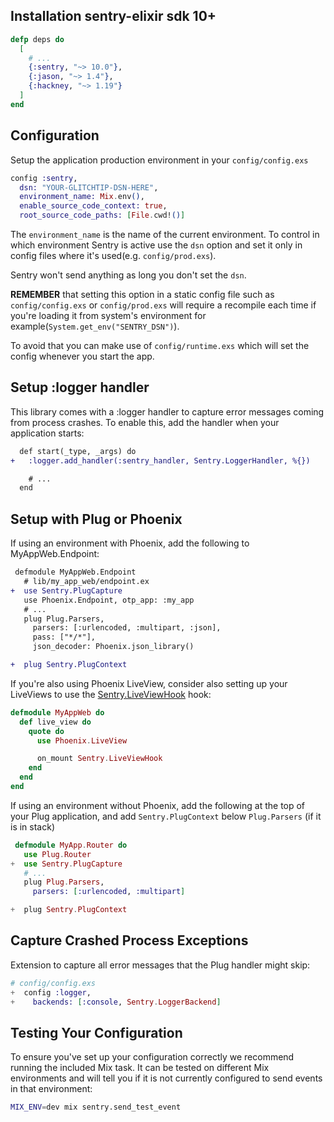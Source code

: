 ## Installation sentry-elixir sdk 10+

```elixir
defp deps do
  [
    # ...
    {:sentry, "~> 10.0"},
    {:jason, "~> 1.4"},
    {:hackney, "~> 1.19"}
  ]
end
```

## Configuration

Setup the application production environment in your `config/config.exs`

```elixir
config :sentry,
  dsn: "YOUR-GLITCHTIP-DSN-HERE",
  environment_name: Mix.env(),
  enable_source_code_context: true,
  root_source_code_paths: [File.cwd!()]
```

The `environment_name` is the name of the current environment.
To control in which environment Sentry is active use the `dsn` option and set it only in config files where it's used(e.g. `config/prod.exs`).

Sentry won't send anything as long you don't set the `dsn`.

**REMEMBER** that setting this option in a static config file such as `config/config.exs` or `config/prod.exs` will require a recompile each time
if you're loading it from system's environment for example(`System.get_env("SENTRY_DSN")`).

To avoid that you can make use of `config/runtime.exs` which will set the config whenever you start the app.

## Setup :logger handler

This library comes with a :logger handler to capture error messages coming from process crashes. To enable this, add the handler when your application starts:

```diff
  def start(_type, _args) do
+   :logger.add_handler(:sentry_handler, Sentry.LoggerHandler, %{})

    # ...
  end
```

## Setup with Plug or Phoenix

If using an environment with Phoenix, add the following to MyAppWeb.Endpoint:

```diff
 defmodule MyAppWeb.Endpoint
   # lib/my_app_web/endpoint.ex
+  use Sentry.PlugCapture
   use Phoenix.Endpoint, otp_app: :my_app
   # ...
   plug Plug.Parsers,
     parsers: [:urlencoded, :multipart, :json],
     pass: ["*/*"],
     json_decoder: Phoenix.json_library()

+  plug Sentry.PlugContext
```

If you're also using Phoenix LiveView, consider also setting up your LiveViews to use the [Sentry.LiveViewHook](https://hexdocs.pm/sentry/Sentry.LiveViewHook.html) hook:

```elixir
defmodule MyAppWeb do
  def live_view do
    quote do
      use Phoenix.LiveView

      on_mount Sentry.LiveViewHook
    end
  end
end
```

If using an environment without Phoenix, add the following at the top of your Plug application, and add `Sentry.PlugContext` below `Plug.Parsers` (if it is in stack)

```elixir
 defmodule MyApp.Router do
   use Plug.Router
+  use Sentry.PlugCapture
   # ...
   plug Plug.Parsers,
     parsers: [:urlencoded, :multipart]

+  plug Sentry.PlugContext
```

## Capture Crashed Process Exceptions

Extension to capture all error messages that the Plug handler might skip:

```elixir
# config/config.exs
+  config :logger,
+    backends: [:console, Sentry.LoggerBackend]
```

## Testing Your Configuration

To ensure you've set up your configuration correctly we recommend running the included Mix task. It can be tested on different Mix environments and will tell you if it is not currently configured to send events in that environment:

```sh
MIX_ENV=dev mix sentry.send_test_event
```
